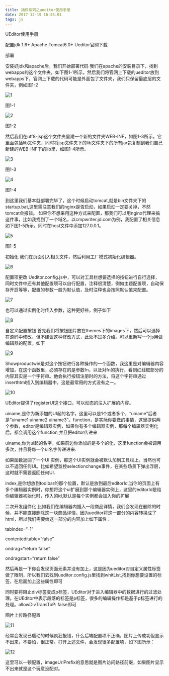 ```yaml
---
title: 插件系列之ueditor使用手册
date: 2017-12-19 16:45:01
tags: js
---
```

UEditor使用手册

配置jdk 1.6+
Apache Tomcat6.0+
Ueditor官网下载
 
<!-- more -->

部署

安装好jdk和apache后，我们开始部署代码
我们在apache的安装目录下，找到webapps的这个文件夹，如下图1-1所示，然后我们将官网上下载的ueditor放到webapps下，官网上下载的代码可能是外面包了文件夹，我们只保留最底层的文件夹，例如图1-2
 

![1](/image/ueditor使用手册/1.png)

图1-1

![2](/image/ueditor使用手册/2.png)

图1-2

然后我们在utf8-jsp这个文件夹里建一个新的文件夹WEB-INF，如图1-3所示，它里面包括lib文件夹，同时将jsp文件夹下的lib文件夹下的所有jar包复制到我们自己新建的WEB-INF下的lib里，如图1-4所示。
 
![3](/image/ueditor使用手册/3.png)

图1-3

![4](/image/ueditor使用手册/4.png)

图1-4

到这里我们基本就部署完毕了，这个时候启动tomcat,就是bin文件夹下的startup.bat,这里需注意我们的nginx是否启动，如果启动一定要关掉，不然tomcat会报错。
如果你不想采用这种方式来配置，那我们可以用nginx代理来搞这件事，比如我找到了一个域名，以cmpwriter.jd.com为例，我配置了相关信息如下图1-5所示。同时在host文件中添加127.0.0.1。
 
![5](/image/ueditor使用手册/5.png)

图1-5

 

初始化
我们在页面引入相关文件，然后利用工厂模式初始化编辑器。

![6](/image/ueditor使用手册/6.png) 

配置项更改
Ueditor.config.js中，可以对工具栏想要选择的按钮进行自行选择，同时文件中还有其他配置项可以自行配置，注释很清楚，例如主题配置项，自动保存开启等等，配置的参数一般为默认值，及时注释也会按照默认值来配置。

![7](/image/ueditor使用手册/7.png) 

也可以通过实例化时传入参数，这种更好些，例子如下

![8](/image/ueditor使用手册/8.png) 

自定义配置按钮
首先我们将按钮图片放在themes下的images下，然后可以选择在源码中修改，但不建议这种修改方式，此处不过多介绍。可以重新写一个js用做编辑器的配置。如下

![9](/image/ueditor使用手册/9.png) 

Showproductwin是对这个按钮进行各种操作的一个函数，我这里是对编辑器内容增加，在这个函数里，必须存在的是参数fn，以及对fn的执行，看到红线框部分的内容其实是一个字符串。他会执行按钮注册时的方法，将这个字符串通过inserthtml插入到编辑器中，这是最常用的方式没有之一。

![10](/image/ueditor使用手册/10.png)

UEditor提供了registerUI这个接口，可以动态的注入扩展的内容。

uiname,是你为新添加的UI起的名字，这里可以是1个或者多个，“uiname”后者是“uiname1 uiname2 uiname3”。function，是实际你要做的事情，这里提供两个参数，editor是编辑器实例，如果你有多个编辑器实例，那每个编辑器实例化后，都会调用这个function,并且把editor传进来

uiname,你为ui起的名字，如果前边你添加的是多个的化，这里function会被调用多次，并且将每一个ui名字传递进来.

如果函数返回了一个UI 实例，那这个UI实例就会被默认加到工具栏上。当然也可以不返回任何UI。比如希望监控selectionchange事件，在某些场景下弹出浮层，这时就不需要返回任何UI.

index,是你想放到toolbar的那个位置，默认是放到最后editorId,当你的页面上有多个编辑器实例时，你想将这个ui扩展到那个编辑器实例上，这里的editorId是给你编辑器初始化时，传入的id,默认是每个实例都会加入你的扩展

二次开发组件化
比如我们在编辑器内插入一段商品详情，我们会发现在删除的时候，并不能直接删除这一块商品详情，因为ueditor将这一部分的内容转换成了html，所以我们需要给这一部分的内容加上如下属性：

tabindex=“-1”

contenteditable=“false”

ondrag=“return false”

ondragstart=“return false”

然后再是一下你会发现页面元素并没有加上，这是因为ueditor对自定义属性标签做了限制，所以我们去找到ueditor.config.js里找到whitList,找到你想要设置的标签，在后面加上这些属性即可

同时要将阻止div标签变成p标签，UEditor对于进入编辑器中的数据进行的过滤处理。在UEditor中表示段落的标签是p标签，很多的编辑操作都是基于p标签进行的处理。allowDivTransToP: false即可

图片上传路径配置

![11](/image/ueditor使用手册/11.png) 

经常会发现已启动的时候疯狂报错，什么后端配置项不正确，图片上传成功但显示不出来，不要怕，很正常。打开上述文件，会发现很多配置项，如下图所示：

![12](/image/ueditor使用手册/12.png) 

这里可以一顿配置，imageUrlPrefix的意思就是图片访问路径前缀，如果图片显示不出来就是这个玩意没配对。
